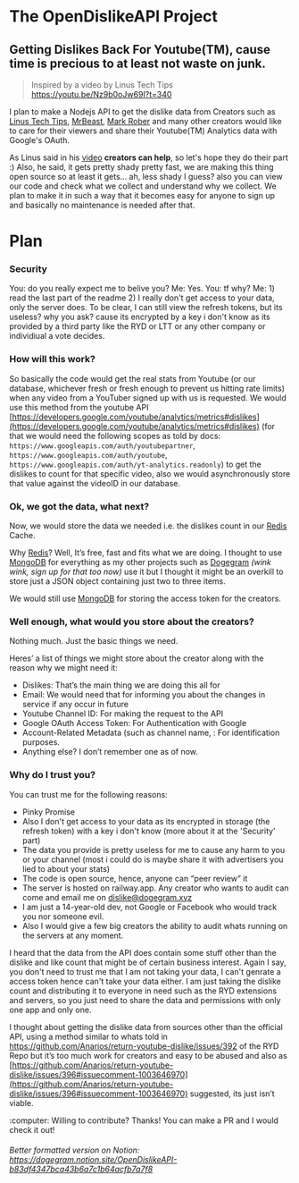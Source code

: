 # The OpenDislikeAPI Project

## Getting Dislikes Back For Youtube(TM), cause time is precious to at least not waste on junk.

> Inspired by a video by Linus Tech Tips https://youtu.be/Nz9b0oJw69I?t=340
> 

I plan to make a Nodejs API to get the dislike data from Creators such as [Linus Tech Tips](https://www.youtube.com/c/LinusTechTips), [MrBeast](https://www.youtube.com/c/MrBeast6000),
[Mark Rober](https://www.youtube.com/c/MarkRober) and many other creators would like to care for their viewers and share their Youtube(TM) Analytics data with Google's OAuth.

As Linus said in his [video](https://youtu.be/Nz9b0oJw69I?t=340) **creators can help**, so let's hope they do their part :)
Also, he said, it gets pretty shady pretty fast, we are making this thing open source so at least it gets... ah, less shady I guess? also you can view our code and check what we collect and understand why we collect. We plan to make it in such a way that it becomes easy for anyone to sign up and basically no maintenance is needed after that.

# Plan

### Security
You: do you really expect me to belive you?
Me: Yes.
You: tf why?
Me: 1) read the last part of the readme
    2) I really don't get access to your data, only the server does. To be clear, I can still view the refresh tokens, but its useless? why you ask? cause its encrypted by a key i don't know as its provided by a third party like the RYD or LTT or any other company or individiual a vote decides.


### How will this work?

So basically the code would get the real stats from Youtube (or our database, whichever fresh or fresh enough to prevent us hitting rate limits) when any video from a YouTuber signed up with us is requested. We would use this method from the youtube API [https://developers.google.com/youtube/analytics/metrics#dislikes](https://developers.google.com/youtube/analytics/metrics#dislikes) (for that we would need the following scopes as told by docs: `https://www.googleapis.com/auth/youtubepartner`, `https://www.googleapis.com/auth/youtube`, `https://www.googleapis.com/auth/yt-analytics.readonly`) to get the dislikes to count for that specific video, also we would asynchronously store that value against the videoID in our database.

### Ok, we got the data, what next?

Now, we would store the data we needed i.e. the dislikes count in our [Redis](https://redis.io/) Cache. 

Why [Redis](https://redis.io/)? Well, It’s free, fast and fits what we are doing. I thought to use [MongoDB](https://en.wikipedia.org/wiki/MongoDB) for everything as my other projects such as [Dogegram](https://dogegram.xyz) *(wink wink, sign up for that too now)* use it but I thought it might be an overkill to store just a JSON object containing just two to three items.

We would still use [MongoDB](https://en.wikipedia.org/wiki/MongoDB) for storing the access token for the creators.

### Well enough, what would you store about the creators?

Nothing much. Just the basic things we need. 

Heres’ a list of things we might store about the creator along with the reason why we might need it:

- Dislikes: That’s the main thing we are doing this all for
- Email: We would need that for informing you about the changes in service if any occur in future
- Youtube Channel ID: For making the request to the API
- Google OAuth Access Token: For Authentication with Google
- Account-Related Metadata (such as channel name, : For identification purposes.
- Anything else? I don’t remember one as of now.

### Why do I trust you?

You can trust me for the following reasons:

- Pinky Promise
- Also I don't get access to your data as its encrypted in storage (the refresh token) with a key i don't know (more about it at the 'Security' part)
- The data you provide is pretty useless for me to cause any harm to you or your channel (most i could do is maybe share it with advertisers you lied to about your stats)
- The code is open source, hence, anyone can “peer review” it
- The server is hosted on railway.app. Any creator who wants to audit can come and email me on dislike@dogegram.xyz
- I am just a 14-year-old dev, not Google or Facebook who would track you nor someone evil.
- Also I would give a few big creators the ability to audit whats running on the servers at any moment.

I heard that the data from the API does contain some stuff other than the dislike and like count that might be of certain business interest. Again I say, you don't need to trust me that I am not taking your data, I can't genrate a access token hence can't take your data either. I am just taking the dislike count and distributing it to everyone in need such as the RYD extensions and servers, so you just need to share the data and permissions with only one app and only one.

I thought about getting the dislike data from sources other than the official API, using a method similar to whats told in https://github.com/Anarios/return-youtube-dislike/issues/392 of the RYD Repo but it’s too much work for creators and easy to be abused and also as [https://github.com/Anarios/return-youtube-dislike/issues/396#issuecomment-1003646970](https://github.com/Anarios/return-youtube-dislike/issues/396#issuecomment-1003646970) suggested, its just isn’t viable.

<aside>
:computer: Willing to contribute? Thanks! You can make a PR and I would check it out!
</aside>

###### Better formatted version on Notion: https://dogegram.notion.site/OpenDislikeAPI-b83df4347bca43b6a7c1b64acfb7a7f8
